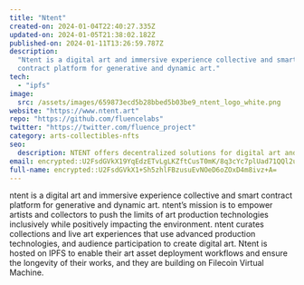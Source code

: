 ```yaml
---
title: "Ntent"
created-on: 2024-01-04T22:40:27.335Z
updated-on: 2024-01-05T21:38:02.182Z
published-on: 2024-01-11T13:26:59.787Z
description:
  "Ntent is a digital art and immersive experience collective and smart
  contract platform for generative and dynamic art."
tech:
  - "ipfs"
image:
  src: /assets/images/659873ecd5b28bbed5b03be9_ntent_logo_white.png
website: "https://www.ntent.art"
repo: "https://github.com/fluencelabs"
twitter: "https://twitter.com/fluence_project"
category: arts-collectibles-nfts
seo:
  description: NTENT offers decentralized solutions for digital art and collectibles.
email: encrypted::U2FsdGVkX19YqEdzETvLgLKZftCusT0mK/8q3cYc7plUad71QQl2uiPqFn/sWkrE
full-name: encrypted::U2FsdGVkX1+Sh5zhlFBzusuEvNOeD6oZOxD4m8ivz+A=
---
```


ntent is a digital art and immersive experience collective and smart contract platform for generative and dynamic art. ntent’s mission is to empower artists and collectors to push the limits of art production technologies inclusively while positively impacting the environment. ntent curates collections and live art experiences that use advanced production technologies, and audience participation to create digital art. Ntent is hosted on IPFS to enable their art asset deployment workflows and ensure the longevity of their works, and they are building on Filecoin Virtual Machine.
